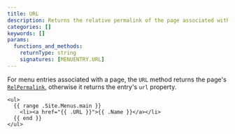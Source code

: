 ```yaml
---
title: URL
description: Returns the relative permalink of the page associated with the given menu entry, else its `url` property.
categories: []
keywords: []
params:
  functions_and_methods:
    returnType: string
    signatures: [MENUENTRY.URL]
---
```


For menu entries associated with a page, the `URL` method returns the page's [`RelPermalink`][], otherwise it returns the entry's `url` property.

```go-html-template
<ul>
  {{ range .Site.Menus.main }}
    <li><a href="{{ .URL }}">{{ .Name }}</a></li>
  {{ end }}
</ul>
```

[`RelPermalink`]: /docs/reference/methods/page/relpermalink/
